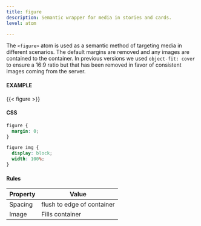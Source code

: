 ```yaml
---
title: figure
description: Semantic wrapper for media in stories and cards.
level: atom

---
```

The `<figure>` atom is used as a semantic method of targeting media in different scenarios. The default margins are removed and any images are contained to the container. In previous versions we used `object-fit: cover` to ensure a 16:9 ratio but that has been removed in favor of consistent images coming from the server.

#### EXAMPLE
{{< figure >}}

#### CSS
```css
figure {
  margin: 0;
}

figure img {
  display: block;
  width: 100%;
}
```

#### Rules

Property | Value
--- | ---
Spacing | flush to edge of container
Image | Fills container
